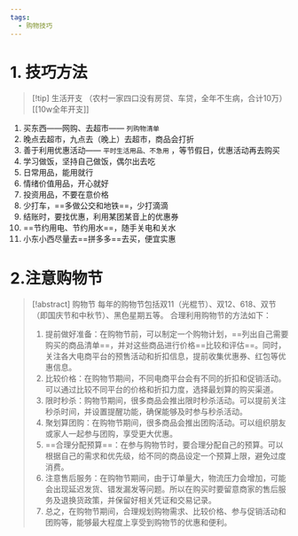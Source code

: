```yaml
---
tags:
  - 购物技巧
---
```

# 1. 技巧方法
> [!tip] 生活开支 （农村一家四口没有房贷、车贷，全年不生病，合计10万）[[10w全年开支]]

1. 买东西——网购、去超市—— `列购物清单`
2. 晚点去超市，九点去（晚上）去超市，商品会打折
3. 善于利用优惠活动—— `平时生活用品、不急用` ，等节假日，优惠活动再去购买
4. 学习做饭，坚持自己做饭，偶尔出去吃
5. 日常用品，能用就行
6. 情绪价值用品，开心就好
7. 投资用品，不要在意价格
8. 少打车，==多做公交和地铁==，少打滴滴
9. 结账时，要找优惠，利用某团某音上的优惠券
10. ==节约用电、节约用水==，随手关电和关水
11. 小东小西尽量去==拼多多==去买，便宜实惠

# 2.注意购物节
> [!abstract] 购物节
> 每年的购物节包括双11（光棍节）、双12、618、双节（即国庆节和中秋节）、黑色星期五等。
> 合理利用购物节的方法如下：
> 1. 提前做好准备：在购物节前，可以制定一个购物计划，==列出自己需要购买的商品清单==，并对这些商品进行价格==比较和评估==。同时，关注各大电商平台的预售活动和折扣信息，提前收集优惠券、红包等优惠信息。
> 2. 比较价格：在购物节期间，不同电商平台会有不同的折扣和促销活动。可以通过比较不同平台的价格和折扣力度，选择最划算的购买渠道。
> 3. 限时秒杀：购物节期间，很多商品会推出限时秒杀活动。可以提前关注秒杀时间，并设置提醒功能，确保能够及时参与秒杀活动。
> 4. 聚划算团购：在购物节期间，很多商品会推出团购活动。可以组织朋友或家人一起参与团购，享受更大优惠。
> 5. ==合理分配预算==：在参与购物节时，要合理分配自己的预算。可以根据自己的需求和优先级，给不同的商品设定一个预算上限，避免过度消费。
> 6. 注意售后服务：在购物节期间，由于订单量大，物流压力会增加，可能会出现延迟发货、错发漏发等问题。所以在购买时要留意商家的售后服务及退换货政策，并保留好相关凭证和交易记录。
> 7. 总之，在购物节期间，合理规划购物需求、比较价格、参与促销活动和团购等，能够最大程度上享受到购物节的优惠和便利。

